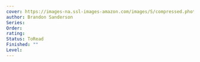```yaml
---
cover: https://images-na.ssl-images-amazon.com/images/S/compressed.photo.goodreads.com/books/1672574587i/60531406.jpg
author: Brandon Sanderson
Series: 
Order: 
rating: 
Status: ToRead
Finished: ""
Level:
---
```








